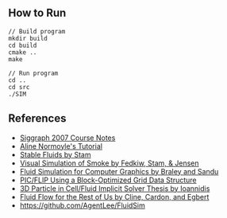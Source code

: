 ## How to Run
```
// Build program
mkdir build
cd build
cmake ..
make

// Run program
cd ..
cd src
./SIM
```

## References
- [Siggraph 2007 Course Notes](https://www.cs.ubc.ca/~rbridson/fluidsimulation/fluids_notes.pdf)
- [Aline Normoyle's Tutorial](http://www.alinenormoyle.com/TutorialFluid.html)
- [Stable Fluids by Stam](http://www.dgp.toronto.edu/people/stam/reality/Research/pdf/ns.pdf)
- [Visual Simulation of Smoke by Fedkiw, Stam, & Jensen](http://physbam.stanford.edu/~fedkiw/papers/stanford2001-01.pdf)
- [Fluid Simulation for Computer Graphics by Braley and Sandu](http://users.encs.concordia.ca/~grogono/Graphics/fluid-5.pdf)
- [PIC/FLIP Using a Block-Optimized Grid Data Structure](https://www.diva-portal.org/smash/get/diva2:441801/FULLTEXT01.pdf)
- [3D Particle in Cell/Fluid Implicit Solver Thesis by Ioannidis](https://nccastaff.bournemouth.ac.uk/jmacey/MastersProjects/MSc12/Ioannidis/Thesis.pdf)
- [Fluid Flow for the Rest of Us by Cline, Cardon, and Egbert](https://pdfs.semanticscholar.org/9d47/1060d6c48308abcc98dbed850a39dbfea683.pdf)
- https://github.com/AgentLee/FluidSim

